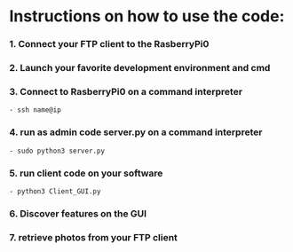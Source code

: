 # Instructions on how to use the code:

### 1. Connect your FTP client to the RasberryPi0

### 2. Launch your favorite development environment and cmd

### 3. Connect to RasberryPi0 on a command interpreter
    - ssh name@ip

### 4. run as admin code server.py on a command interpreter
    - sudo python3 server.py

### 5. run client code on your software
    - python3 Client_GUI.py

### 6. Discover features on the GUI

### 7. retrieve photos from your FTP client